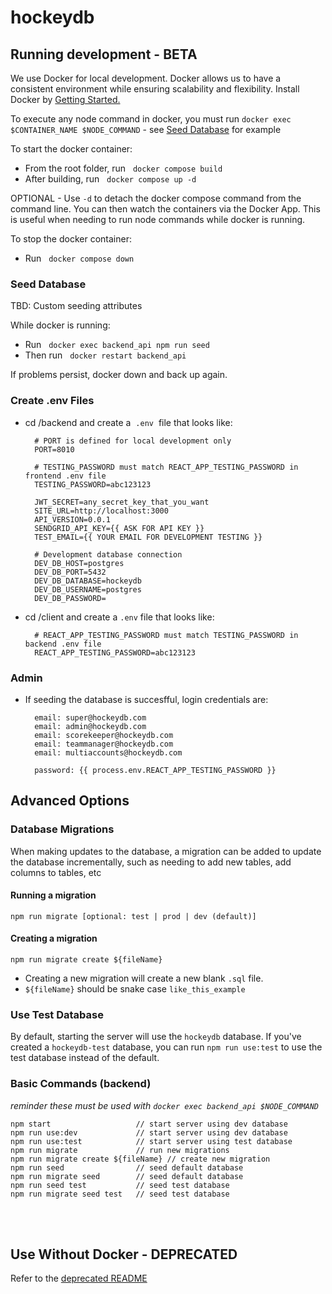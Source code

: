 # hockeydb

<!-- CMD + Shift + V to view markdown file in VS code -->

## Running development - BETA

We use Docker for local development. Docker allows us to have a consistent environment while ensuring scalability and flexibility. Install Docker by [Getting Started.](https://docs.docker.com/get-docker/)

To execute any node command in docker, you must run `docker exec $CONTAINER_NAME $NODE_COMMAND` - see [Seed Database](#seed-database) for example 

To start the docker container:

* From the root folder, run&nbsp;&nbsp; `docker compose build`
* After building, run &nbsp;&nbsp;`docker compose up -d`

 OPTIONAL - Use `-d` to detach the docker compose command from the command line. You can then watch the containers via the Docker App. This is useful when needing to run node commands while docker is running. 

To stop the docker container:

* Run&nbsp;&nbsp; `docker compose down`

### Seed Database

TBD: Custom seeding attributes

While docker is running:
* Run&nbsp;&nbsp; `docker exec backend_api npm run seed`
* Then run&nbsp;&nbsp; `docker restart backend_api`

If problems persist, docker down and back up again.


### Create .env Files
- cd /backend and create a &nbsp;`.env`&nbsp; file that looks like:

        # PORT is defined for local development only
        PORT=8010

        # TESTING_PASSWORD must match REACT_APP_TESTING_PASSWORD in frontend .env file
        TESTING_PASSWORD=abc123123

        JWT_SECRET=any_secret_key_that_you_want
        SITE_URL=http://localhost:3000
        API_VERSION=0.0.1
        SENDGRID_API_KEY={{ ASK FOR API KEY }}
        TEST_EMAIL={{ YOUR EMAIL FOR DEVELOPMENT TESTING }}

        # Development database connection
        DEV_DB_HOST=postgres
        DEV_DB_PORT=5432
        DEV_DB_DATABASE=hockeydb
        DEV_DB_USERNAME=postgres
        DEV_DB_PASSWORD=

- cd /client and create a `.env` file that looks like:

        # REACT_APP_TESTING_PASSWORD must match TESTING_PASSWORD in backend .env file
        REACT_APP_TESTING_PASSWORD=abc123123


### Admin
- If seeding the database is succesfful, login credentials are:
        
        email: super@hockeydb.com
        email: admin@hockeydb.com
        email: scorekeeper@hockeydb.com
        email: teammanager@hockeydb.com
        email: multiaccounts@hockeydb.com

        password: {{ process.env.REACT_APP_TESTING_PASSWORD }}


## Advanced Options

### Database Migrations
When making updates to the database, a migration can be added to update the database incrementally, such as needing to add new tables, add columns to tables, etc

#### Running a migration

`npm run migrate [optional: test | prod | dev (default)]`

#### Creating a migration

`npm run migrate create ${fileName}`

- Creating a new migration will create a new blank `.sql` file.
- `${fileName}` should be snake case `like_this_example`

### Use Test Database
By default, starting the server will use the `hockeydb` database. If you've created a `hockeydb-test` database, you can run `npm run use:test` to use the test database instead of the default.


### Basic Commands (backend)

*reminder these must be used with `docker exec backend_api $NODE_COMMAND`*

    npm start                   // start server using dev database
    npm run use:dev             // start server using dev database
    npm run use:test            // start server using test database
    npm run migrate             // run new migrations
    npm run migrate create ${fileName} // create new migration
    npm run seed                // seed default database
    npm run migrate seed        // seed default database
    npm run seed test           // seed test database
    npm run migrate seed test   // seed test database

\
&nbsp;

## Use Without Docker - DEPRECATED
Refer to the [deprecated README](https://github.com/keithj0nes/hockeydb/blob/master/README_DEPRECATED.md)
